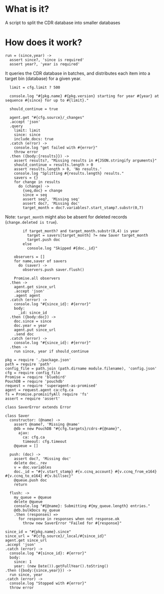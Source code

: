 What is it?
===========

A script to split the CDR database into smaller databases

How does it work?
=================

    run = (since,year) ->
      assert since?, 'since is required'
      assert year?, 'year is required'

It queries the CDR database in batches, and distributes each item into a target bin (database) for a given year.

      limit = cfg.limit ? 500

      console.log "#{pkg.name} #{pkg.version} starting for year #{year} at sequence #{since} for up to #{limit}."

      should_continue = true

      agent.get "#{cfg.source}/_changes"
      .accept 'json'
      .query
        limit: limit
        since: since
        include_docs: true
      .catch (error) ->
        console.log "get failed with #{error}"
        throw error
      .then ({body:{results}}) ->
        assert results?, "Missing results in #{JSON.stringify arguments}"
        should_continue = results.length > 0
        assert results.length > 0, 'No results.'
        console.log "Splitting #{results.length} results."
        savers = {}
        for change in results
          do (change) ->
            {seq,doc} = change
            since = seq
            assert seq?, 'Missing seq'
            assert doc?, 'Missing doc'
            target_month = doc?.variables?.start_stamp?.substr(0,7)

Note: `target_month` might also be absent for deleted records (`change.deleted is true`).

            if target_month? and target_month.substr(0,4) is year
              target = savers[target_month] ?= new Saver target_month
              target.push doc
            else
              console.log "Skipped #{doc._id}"

        observers = []
        for name,saver of savers
          do (saver) ->
            observers.push saver.flush()

        Promise.all observers
      .then ->
        agent.get since_url
        .accept 'json'
        .agent agent
      .catch (error) ->
        console.log "#{since_id}: #{error}"
        body:
          _id: since_id
      .then ({body:doc}) ->
        doc.since = since
        doc.year = year
        agent.put since_url
        .send doc
      .catch (error) ->
        console.log "#{since_id}: #{error}"
      .then ->
        run since, year if should_continue

    pkg = require './package.json'
    path = require 'path'
    config_file = path.join (path.dirname module.filename), 'config.json'
    cfg = require config_file
    Promise = require 'bluebird'
    PouchDB = require 'pouchdb'
    request = require 'superagent-as-promised'
    agent = request.agent ca:cfg.ca
    fs = Promise.promisifyAll require 'fs'
    assert = require 'assert'

    class SaverError extends Error

    class Saver
      constructor: (@name) ->
        assert @name?, 'Missing @name'
        @db = new PouchDB "#{cfg.targets}/cdrs-#{@name}",
          ajax:
            ca: cfg.ca
            timeout: cfg.timeout
        @queue = []

      push: (doc) ->
        assert doc?, 'Missing doc'
        delete doc._rev
        v = doc.variables
        doc._id = "#{v.start_stamp} #{v.ccnq_account} #{v.ccnq_from_e164} #{v.ccnq_to_e164} #{v.billsec}"
        @queue.push doc
        return

      flush: ->
        my_queue = @queue
        delete @queue
        console.log "#{@name}: Submitting #{my_queue.length} entries."
        @db.bulkDocs my_queue
        .then (responses) =>
          for response in responses when not response.ok
            throw new SaverError "Failed for #{response}"

    since_id = "#{pkg.name}.since"
    since_url = "#{cfg.source}/_local/#{since_id}"
    agent.get since_url
    .accept 'json'
    .catch (error) ->
      console.log "#{since_id}: #{error}"
      body:
        since: 1
        year: (new Date()).getFullYear().toString()
    .then ({body:{since,year}}) ->
      run since, year
    .catch (error) ->
      console.log "Stopped with #{error}"
      throw error
